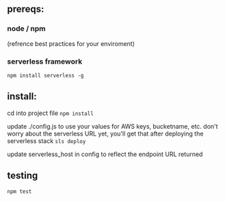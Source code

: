 ## prereqs:

### node / npm
(refrence best practices for your enviroment)

### serverless framework
`npm install serverless -g`


## install:

cd into project file
`npm install`

update ./config.js to use your values for AWS keys, bucketname, etc.
don't worry about the serverless URL yet, you'll get that after deploying the serverless stack
`sls deploy` 

update serverless_host in config to reflect the endpoint URL returned


## testing
`npm test`
